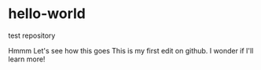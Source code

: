 # hello-world
test repository

Hmmm Let's see how this goes
This is my first edit on github. I wonder if I'll learn more!

